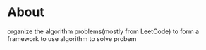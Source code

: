 # About
organize the algorithm problems(mostly from LeetCode) to form a framework to use algorithm to solve probem
